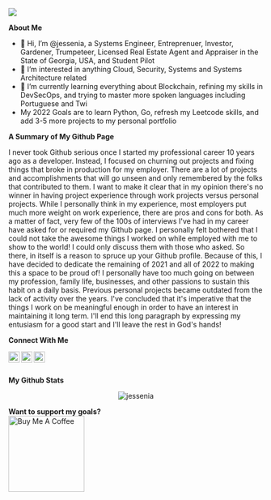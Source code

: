 ![](https://visitor-badge.glitch.me/badge?page_id=jessenia.jessenia)

<b>About Me</b> <br />
- 👋 Hi, I’m @jessenia, a Systems Engineer, Entreprenuer, Investor, Gardener, Trumpeteer, Licensed Real Estate Agent and Appraiser in the State of Georgia, USA, and Student Pilot
- 👀 I’m interested in anything Cloud, Security, Systems and Systems Architecture related
- 🌱 I’m currently learning everything about Blockchain, refining my skills in DevSecOps, and trying to master more spoken languages including Portuguese and Twi
- My 2022 Goals are to learn Python, Go, refresh my Leetcode skills, and add 3-5 more projects to my personal portfolio 

<b>A Summary of My Github Page</b> <br />
<p>I never took Github serious once I started my professional career 10 years ago as a developer. Instead, I focused on churning out projects and fixing things that broke in production for my employer. There are a lot of projects and accomplishments that will go unseen and only remembered by the folks that contributed to them. I want to make it clear that in my opinion there's no winner in having project experience through work projects versus personal projects. While I personally think in my experience, most employers put much more weight on work experience,  there are pros and cons for both. As a matter of fact, very few of the 100s of interviews I've had in my career have asked for or required my Github page. I personally felt bothered that I could not take the awesome things I worked on while employed with me to show to the world! I could only discuss them with those who asked. So there, in itself is a reason to spruce up your Github profile. Because of this, I have decided to dedicate the remaining of 2021 and all of 2022 to making this a space to be proud of! I personally have too much going on between my profession, family life, businesses, and other passions to sustain this habit on a daily basis. Previous personal projects became outdated from the lack of activity over the years. I've concluded that it's imperative that the things I work on be meaningful enough in order to have an interest in maintaining it long term. I'll end this long paragraph by expressing my entusiasm for a good start and I'll leave the rest in God's hands! <p/>

<b>Connect With Me</b> <br />

<a href="https://medium.com/@jessenia.tech"><img align="left" alt="Jessenia's Medium" width="22px" src="https://raw.githubusercontent.com/peterthehan/peterthehan/master/assets/medium.svg" /></a> 

<a href="https://twitter.com/jessenia_intech"><img align="left" alt="Jessenia | Twitter" width="22px" src="https://raw.githubusercontent.com/peterthehan/peterthehan/master/assets/twitter.svg" /></a>

<a href="https://www.linkedin.com/in/jessenia/"><img align="left" alt="Jessenia's LinkedIn" width="22px" src="https://raw.githubusercontent.com/peterthehan/peterthehan/master/assets/linkedin.svg" /></a>
 
<br /> <br />

<b>My Github Stats</b> <br />
<p align="center"> <img src="https://github-readme-stats.vercel.app/api?username=jessenia&show_icons=true&theme=gotham" alt="jessenia" />

<b>Want to support my goals? </b> <br />
<a href="https://www.buymeacoffee.com/jessenia" target="_blank"><img src="https://cdn.buymeacoffee.com/buttons/v2/default-red.png" alt="Buy Me A Coffee" width="150" ></a>

<!---
jessenia/jessenia is a ✨ special ✨ repository because its `README.md` (this file) appears on your GitHub profile.
You can click the Preview link to take a look at your changes.
--->
